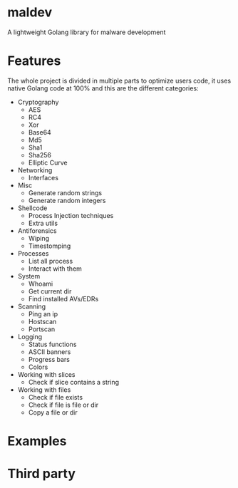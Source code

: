 # maldev
A lightweight Golang library for malware development

# Features

The whole project is divided in multiple parts to optimize users code, it uses native Golang code at 100% and this are the different categories:

- Cryptography
  - AES
  - RC4
  - Xor
  - Base64
  - Md5
  - Sha1
  - Sha256
  - Elliptic Curve
- Networking
  - Interfaces
- Misc
  - Generate random strings
  - Generate random integers
- Shellcode
  - Process Injection techniques
  - Extra utils
- Antiforensics
  - Wiping
  - Timestomping
- Processes
  - List all process
  - Interact with them
- System
  - Whoami
  - Get current dir
  - Find installed AVs/EDRs
- Scanning
  - Ping an ip
  - Hostscan
  - Portscan
- Logging
  - Status functions
  - ASCII banners
  - Progress bars
  - Colors
- Working with slices
  - Check if slice contains a string
- Working with files
  - Check if file exists
  - Check if file is file or dir 
  - Copy a file or dir

# Examples

# Third party


